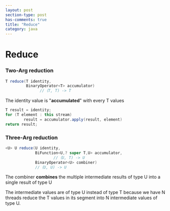 ```yaml
---
layout: post
section-type: post
has-comments: true
title: "Reduce"
category: java
---
```

# Reduce


### Two-Arg reduction

```java
T reduce(T identity,
         BinaryOperator<T> accumulator)
			   //（T, T) -> T
```

The identity value is "**accumulated**" with every T values
    
```java
T result = identity;   
for (T element : this stream)       
        result = accumulator.apply(result, element)   
return result;
```
    

### Three-Arg reduction

```java
<U> U reduce(U identity,
             BiFunction<U,? super T,U> accumulator,
				     //（U, T) -> U
             BinaryOperator<U> combiner)
             //（U, U) -> U
```

The combiner **combines** the multiple intermediate results of type U into a single result of type U
    
The intermediate values are of type U instead of type T because we have N threads reduce the T values in its segment into N intermediate values of type U.
